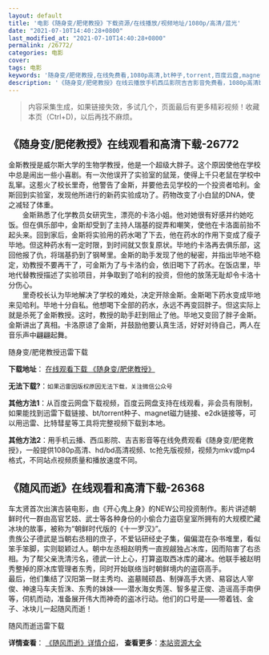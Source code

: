```yaml
---
layout: default
title: '电影《随身变/肥佬教授》下载资源/在线播放/视频地址/1080p/高清/蓝光'
date: "2021-07-10T14:40:28+0800"
last_modified_at: "2021-07-10T14:40:28+0800"
permalink: /26772/
categories: 电影
cover:
tags: 电影
keywords: '随身变/肥佬教授,在线免费看,1080p高清,bt种子,torrent,百度云盘,magnet,磁力链,迅雷下载资源'
description: '《随身变/肥佬教授》在线云播放手机西瓜影院吉吉影音免费看，1080p高清bd/hd未删减完整版和tc抢先枪版，mkv/mp4格式，附带bt/torrent种子、magnet/磁力链、百度云盘、网盘资源迅雷下载链接'
---
```


>内容采集生成，如果链接失效，多试几个，页面最后有更多精彩视频！收藏本页（Ctrl+D)，以后再找不麻烦。


## 《随身变/肥佬教授》在线观看和高清下载-26772

金斯教授是威尔斯大学的生物学教授，他是一个超级大胖子。这个原因使他在学校中总是闹出一些小喜剧。有一次他误开了实验室的鼠笼，使得上千只老鼠在学校中乱窜。这惹火了校长里奇，他警告了金斯，并要他去见学校的一个投资者哈利。金斯回到实验室，发现他所进行的新药实验成功了。药物改变了小白鼠的DNA，使之减轻了体重。<br />　　金斯熟悉了化学教员女研究生，漂亮的卡洛小姐。他对她很有好感并约她吃饭。但在俱乐部中，金斯却受到了主持人瑞基的捉弄和嘲笑，使他在卡洛面前抬不起头来。回到家后，金斯将实验用的药水喝了下去，他在药水的作用下变成了瘦子毕地。但这种药水有一定时限，到时间就又恢复原状。毕地约卡洛再去俱乐部，这回他报了仇，将瑞基扔到了钢琴里。金斯的助手发现了他的秘密，并指出毕地不稳定，劝教授不要再干了，可金斯为了与卡洛约会，依旧喝下了药水。在饭店里，毕地代替教授描述了实验项目，并争取到了哈利的投资，但他的放荡无耻却令卡洛十分伤心。<br />　　里奇校长认为毕地解决了学校的难处，决定开除金斯。金斯喝下药水变成毕地来见哈利。毕地十分自私。他想喝下全部的药水，永远不再变回胖子。但这实际上就是杀死了金斯教授。这时，教授的助手赶到阻止了他。毕地又变回了胖子金斯。金斯讲出了真相。卡洛原谅了金斯，并鼓励他要认真生活，好好对待自己，两人在音乐声中翩翩起舞。


随身变/肥佬教授迅雷下载

**下载地址**： [在线观看下载 《随身变/肥佬教授》](https://www.993dy.com//vod-detail-id-21485.html) 


**无法下载?**：`如果迅雷因版权原因无法下载，关注微信公众号 `

**其他方法1**：从百度云网盘下载视频，百度云网盘支持在线观看，非会员有限制，如果能找到迅雷下载链接、bt/torrent种子、magnet磁力链接、e2dk链接等，可以用迅雷、比特彗星等工具将完整视频下载到本地。

**其他方法2**：用手机云播、西瓜影院、吉吉影音等在线免费观看《随身变/肥佬教授》，一般提供1080p高清、hd/bd高清视频、tc抢先版视频，视频为mkv或mp4格式，不同站点视频质量和播放速度不同。


## 《随风而逝》在线观看和高清下载-26368

车太贤首次出演古装电影，由《开心鬼上身》的NEW公司投资制作。影片讲述朝鲜时代一群由高官艺妓、武士等各种身份的小偷合力盗窃皇室所拥有的大规模贮藏冰块的故事，被称为&ldquo;朝鲜时代版的《十一罗汉》&rdquo;。<br /> 贵族公子德武是当朝右丞相的庶子，不爱钻研经史子集，偏偏混在杂书堆里，看似笨手笨脚，实则聪颖过人。朝中左丞相赵明秀一直觊觎独占冰库，因而陷害了右丞相。为了帮父亲洗清污名，德武一计上心，打算盗取西冰库的藏冰。他联手被赵明秀整掉的原冰库管理者东秀，同时开始联络当时朝鲜境内的盗窃高手。<br /> 最后，他们集结了汉阳第一财主秀均、盗墓贼硕昌、制弹高手大贤、易容达人宰俊、神速马车夫哲洙、东秀的妹妹&mdash;—潜水海女秀莲、智多星正俊、造谣高手南伊等，伺机而动，准备展开伟大而神奇的盗冰行动。他们的口号是&mdash;—带着钱、金子、冰块儿一起随风而逝！


随风而逝迅雷下载

**详情查看**： [《随风而逝》详情介绍](/movie/26368/)， **查看更多**：[本站资源大全](/movie/t/all/)


